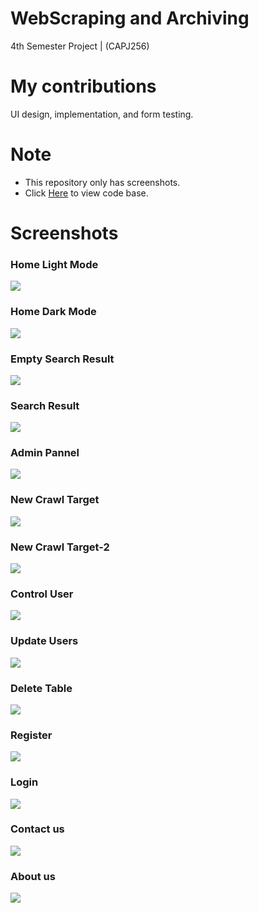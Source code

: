 # WebScraping and Archiving
4th Semester Project | (CAPJ256)


# My contributions 
UI design, implementation, and form testing.

# Note
- This repository only has screenshots.
- Click <a href="https://github.com/PG-Momik/WebScraping-Archiving">Here</a> to view code base.

# Screenshots


### Home Light Mode
<img src = screenshots/home_light.png/>

### Home Dark Mode
<img src = screenshots/home_dark.png/>

### Empty Search Result
<img src = screenshots/blank_view.png/>

### Search Result
<img src = screenshots/search_result.png/>

### Admin Pannel
<img src = screenshots/admin_pannel.png/>

### New Crawl Target
<img src = screenshots/add_scraper.png/>

### New Crawl Target-2
<img src = screenshots/add_scraper2.png/>

### Control User
<img src = screenshots/user_control.png/>

### Update Users
<img src = screenshots/user_update.png/>

### Delete Table
<img src = screenshots/manage_table.png/>

### Register
<img src = screenshots/register_form.png/>

### Login
<img src = screenshots/login_form.png/>

### Contact us
<img src = screenshots/contact.png/>

### About us
<img src = screenshots/about.png/>

